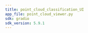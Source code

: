 ```yaml
---
title: point_cloud_classification_UI
app_file: point_cloud_viewer.py
sdk: gradio
sdk_version: 5.9.1
---
```

